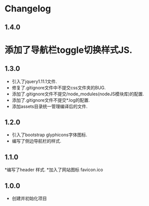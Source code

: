 # Changelog

## 1.4.0
 # 添加了导航栏toggle切换样式JS.

## 1.3.0
 * 引入了jquery1.11.1文件.
 * 修复了.gitignore文件中不提交css文件夹的BUG.
 * 添加了.gitignore文件不提交/node_modules(nodeJS模块库)的配置.
 * 添加了.gitignore文件不提交*.log的配置.
 * 添加assets目录统一管理编译后的文件.
 

## 1.2.0
 * 引入了bootstrap glyphicons字体图标.
 * 编写了侧边导航栏的样式.

## 1.1.0
 *编写了header 样式.
 *加入了网站图标 favicon.ico

## 1.0.0
 * 创建并初始化项目

